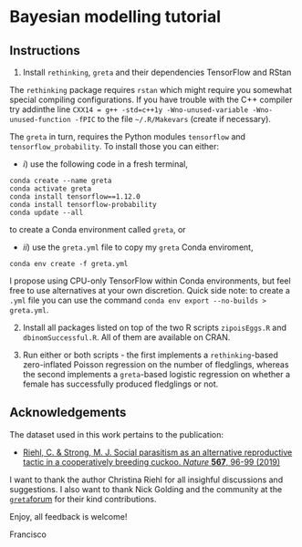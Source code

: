 # Bayesian modelling tutorial

## Instructions

1. Install `rethinking`, `greta` and their dependencies TensorFlow and RStan

The `rethinking` package requires `rstan` which might require you somewhat special compiling configurations. If you have trouble with the C++ compiler try addinthe line `CXX14 = g++ -std=c++1y -Wno-unused-variable -Wno-unused-function -fPIC` to the file `~/.R/Makevars` (create if necessary).

The `greta` in turn, requires the Python modules `tensorflow` and `tensorflow_probability`. To install those you can either:

* *i*) use the following code in a fresh terminal,
```{bash}
conda create --name greta
conda activate greta
conda install tensorflow==1.12.0
conda install tensorflow-probability
conda update --all
```
to create a Conda environment called `greta`, or

* *ii*) use the `greta.yml` file to copy my `greta` Conda enviroment,
```{bash}
conda env create -f greta.yml
```
I propose using CPU-only TensorFlow within Conda environments, but feel free to use alternatives at your own discretion. Quick side note: to create a `.yml` file you can use the command `conda env export --no-builds > greta.yml`.

2. Install all packages listed on top of the two R scripts `zipoisEggs.R` and `dbinomSuccessful.R`. All of them are available on CRAN.

3. Run either or both scripts - the first implements a `rethinking`-based zero-inflated Poisson regression on the number of fledglings, whereas the second implements a `greta`-based logistic regression on whether a female has successfully produced fledglings or not.

## Acknowledgements

The dataset used in this work pertains to the publication:

- [Riehl, C. & Strong, M. J. Social parasitism as an alternative reproductive tactic in a cooperatively breeding cuckoo. *Nature* **567**, 96-99 (2019)](https://www.nature.com/articles/s41586-019-0981-1)

I want to thank the author Christina Riehl for all insighful discussions and suggestions. I also want to thank Nick Golding and the community at the [`greta`forum](https://forum.greta-stats.org) for their kind contributions.

Enjoy, all feedback is welcome!

Francisco
